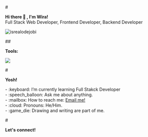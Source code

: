 #<summary><strong>Hi there :wave: , I'm Wira!</strong></summary>
Full Stack Web Developer, Frontend Developer, Backend Developer
<p align="left"> <img src="https://komarev.com/ghpvc/?username=goonesmile&label=Profile%20views&color=0e75b6&style=flat" alt="isrealodejobi" />
</p>

##<summary><strong>Tools:</strong></summary>
<p>
    <img src="https://img.shields.io/badge/Text%20Editor-Visual%20Studio%20Code-blue?&logo=visual%20studio%20code&logoColor=blue" />
</p>

#<summary><strong>Yosh!</strong></summary>
<p>
    - :keyboard: I’m currently learning Full Stakck Developer</br>
    - :speech_balloon: Ask me about anything.</br>
    - :mailbox: How to reach me: <a href="mailto:wiratama.jobs@gmail.com">Email me!</a>  </br>
    - :cloud: Pronouns: He/Him. </br>
    - :game_die: Drawing and writing are part of me. </br>
<p>
 
#<summary><strong>Let's connect!</strong></summary>

